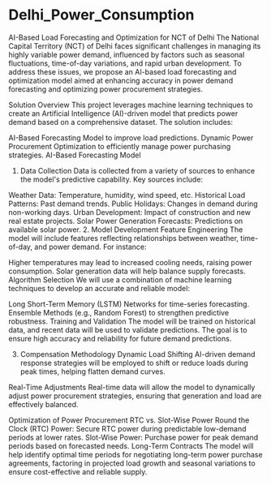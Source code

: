 # Delhi_Power_Consumption
AI-Based Load Forecasting and Optimization for NCT of Delhi
The National Capital Territory (NCT) of Delhi faces significant challenges in managing its highly variable power demand, influenced by factors such as seasonal fluctuations, time-of-day variations, and rapid urban development. To address these issues, we propose an AI-based load forecasting and optimization model aimed at enhancing accuracy in power demand forecasting and optimizing power procurement strategies.

Solution Overview
This project leverages machine learning techniques to create an Artificial Intelligence (AI)-driven model that predicts power demand based on a comprehensive dataset. The solution includes:

AI-Based Forecasting Model to improve load predictions.
Dynamic Power Procurement Optimization to efficiently manage power purchasing strategies.
AI-Based Forecasting Model
1. Data Collection
Data is collected from a variety of sources to enhance the model's predictive capability. Key sources include:

Weather Data: Temperature, humidity, wind speed, etc.
Historical Load Patterns: Past demand trends.
Public Holidays: Changes in demand during non-working days.
Urban Development: Impact of construction and new real estate projects.
Solar Power Generation Forecasts: Predictions on available solar power.
2. Model Development
Feature Engineering
The model will include features reflecting relationships between weather, time-of-day, and power demand. For instance:

Higher temperatures may lead to increased cooling needs, raising power consumption.
Solar generation data will help balance supply forecasts.
Algorithm Selection
We will use a combination of machine learning techniques to develop an accurate and reliable model:

Long Short-Term Memory (LSTM) Networks for time-series forecasting.
Ensemble Methods (e.g., Random Forest) to strengthen predictive robustness.
Training and Validation
The model will be trained on historical data, and recent data will be used to validate predictions. The goal is to ensure high accuracy and reliability for future demand predictions.

3. Compensation Methodology
Dynamic Load Shifting
AI-driven demand response strategies will be employed to shift or reduce loads during peak times, helping flatten demand curves.

Real-Time Adjustments
Real-time data will allow the model to dynamically adjust power procurement strategies, ensuring that generation and load are effectively balanced.

Optimization of Power Procurement
RTC vs. Slot-Wise Power
Round the Clock (RTC) Power: Secure RTC power during predictable low-demand periods at lower rates.
Slot-Wise Power: Purchase power for peak demand periods based on forecasted needs.
Long-Term Contracts
The model will help identify optimal time periods for negotiating long-term power purchase agreements, factoring in projected load growth and seasonal variations to ensure cost-effective and reliable supply.
